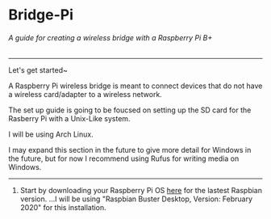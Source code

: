 # Bridge-Pi

###### A guide for creating a wireless bridge with a Raspberry Pi B+
---
Let's get started~

A Raspberry Pi wireless bridge is meant to connect devices that do not have a wireless card/adapter to a wireless network.

The set up guide is going to be foucsed on setting up the SD card for the Rasberry Pi with a Unix-Like system. 

I will be using Arch Linux.

I may expand this section in the future to give more detail for Windows in the future, but for now I recommend using Rufus for writing media on Windows.

---
1. Start by downloading your Raspberry Pi OS [here](https://www.raspberrypi.org/downloads/raspbian/) for the lastest Raspbian version.
...I will be using "Raspbian Buster Desktop, Version: February 2020" for this installation.
